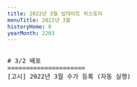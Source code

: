 ```yaml
---
title: 2022년 3월 업데이트 히스토리
menuTitle: 2022년 3월
historyHome: 0
yearMonth: 2203
---
```


<pre>

<bold># 3/2 배포</bold>
=====================
<span class="box other">[고시]</span> 2022년 3월 수가 등록 (자동 실행)

</pre>

